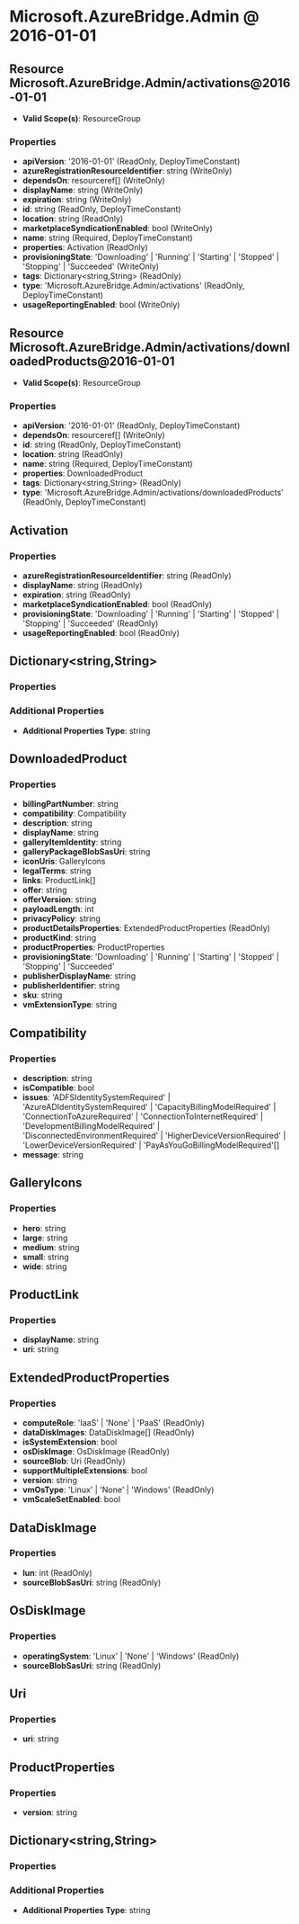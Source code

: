 # Microsoft.AzureBridge.Admin @ 2016-01-01

## Resource Microsoft.AzureBridge.Admin/activations@2016-01-01
* **Valid Scope(s)**: ResourceGroup
### Properties
* **apiVersion**: '2016-01-01' (ReadOnly, DeployTimeConstant)
* **azureRegistrationResourceIdentifier**: string (WriteOnly)
* **dependsOn**: resourceref[] (WriteOnly)
* **displayName**: string (WriteOnly)
* **expiration**: string (WriteOnly)
* **id**: string (ReadOnly, DeployTimeConstant)
* **location**: string (ReadOnly)
* **marketplaceSyndicationEnabled**: bool (WriteOnly)
* **name**: string (Required, DeployTimeConstant)
* **properties**: Activation (ReadOnly)
* **provisioningState**: 'Downloading' | 'Running' | 'Starting' | 'Stopped' | 'Stopping' | 'Succeeded' (WriteOnly)
* **tags**: Dictionary<string,String> (ReadOnly)
* **type**: 'Microsoft.AzureBridge.Admin/activations' (ReadOnly, DeployTimeConstant)
* **usageReportingEnabled**: bool (WriteOnly)

## Resource Microsoft.AzureBridge.Admin/activations/downloadedProducts@2016-01-01
* **Valid Scope(s)**: ResourceGroup
### Properties
* **apiVersion**: '2016-01-01' (ReadOnly, DeployTimeConstant)
* **dependsOn**: resourceref[] (WriteOnly)
* **id**: string (ReadOnly, DeployTimeConstant)
* **location**: string (ReadOnly)
* **name**: string (Required, DeployTimeConstant)
* **properties**: DownloadedProduct
* **tags**: Dictionary<string,String> (ReadOnly)
* **type**: 'Microsoft.AzureBridge.Admin/activations/downloadedProducts' (ReadOnly, DeployTimeConstant)

## Activation
### Properties
* **azureRegistrationResourceIdentifier**: string (ReadOnly)
* **displayName**: string (ReadOnly)
* **expiration**: string (ReadOnly)
* **marketplaceSyndicationEnabled**: bool (ReadOnly)
* **provisioningState**: 'Downloading' | 'Running' | 'Starting' | 'Stopped' | 'Stopping' | 'Succeeded' (ReadOnly)
* **usageReportingEnabled**: bool (ReadOnly)

## Dictionary<string,String>
### Properties
### Additional Properties
* **Additional Properties Type**: string

## DownloadedProduct
### Properties
* **billingPartNumber**: string
* **compatibility**: Compatibility
* **description**: string
* **displayName**: string
* **galleryItemIdentity**: string
* **galleryPackageBlobSasUri**: string
* **iconUris**: GalleryIcons
* **legalTerms**: string
* **links**: ProductLink[]
* **offer**: string
* **offerVersion**: string
* **payloadLength**: int
* **privacyPolicy**: string
* **productDetailsProperties**: ExtendedProductProperties (ReadOnly)
* **productKind**: string
* **productProperties**: ProductProperties
* **provisioningState**: 'Downloading' | 'Running' | 'Starting' | 'Stopped' | 'Stopping' | 'Succeeded'
* **publisherDisplayName**: string
* **publisherIdentifier**: string
* **sku**: string
* **vmExtensionType**: string

## Compatibility
### Properties
* **description**: string
* **isCompatible**: bool
* **issues**: 'ADFSIdentitySystemRequired' | 'AzureADIdentitySystemRequired' | 'CapacityBillingModelRequired' | 'ConnectionToAzureRequired' | 'ConnectionToInternetRequired' | 'DevelopmentBillingModelRequired' | 'DisconnectedEnvironmentRequired' | 'HigherDeviceVersionRequired' | 'LowerDeviceVersionRequired' | 'PayAsYouGoBillingModelRequired'[]
* **message**: string

## GalleryIcons
### Properties
* **hero**: string
* **large**: string
* **medium**: string
* **small**: string
* **wide**: string

## ProductLink
### Properties
* **displayName**: string
* **uri**: string

## ExtendedProductProperties
### Properties
* **computeRole**: 'IaaS' | 'None' | 'PaaS' (ReadOnly)
* **dataDiskImages**: DataDiskImage[] (ReadOnly)
* **isSystemExtension**: bool
* **osDiskImage**: OsDiskImage (ReadOnly)
* **sourceBlob**: Uri (ReadOnly)
* **supportMultipleExtensions**: bool
* **version**: string
* **vmOsType**: 'Linux' | 'None' | 'Windows' (ReadOnly)
* **vmScaleSetEnabled**: bool

## DataDiskImage
### Properties
* **lun**: int (ReadOnly)
* **sourceBlobSasUri**: string (ReadOnly)

## OsDiskImage
### Properties
* **operatingSystem**: 'Linux' | 'None' | 'Windows' (ReadOnly)
* **sourceBlobSasUri**: string (ReadOnly)

## Uri
### Properties
* **uri**: string

## ProductProperties
### Properties
* **version**: string

## Dictionary<string,String>
### Properties
### Additional Properties
* **Additional Properties Type**: string

